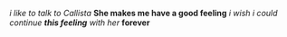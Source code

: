 *i like to talk to Callista*
**She makes me have a good feeling**
_i wish i could continue **this feeling** with her_
__forever__
